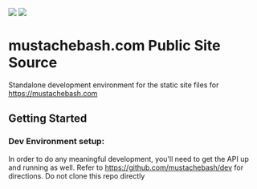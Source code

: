 ![](https://github.com/mustachebash/mustachebash.com/workflows/Continuous%20Integration/badge.svg) ![](https://github.com/mustachebash/mustachebash.com/workflows/Deployment/badge.svg)

# mustachebash.com Public Site Source

Standalone development environment for the static site files for https://mustachebash.com

## Getting Started
### Dev Environment setup:
In order to do any meaningful development, you'll need to get the API up and running as well. Refer to https://github.com/mustachebash/dev for directions. Do not clone this repo directly
